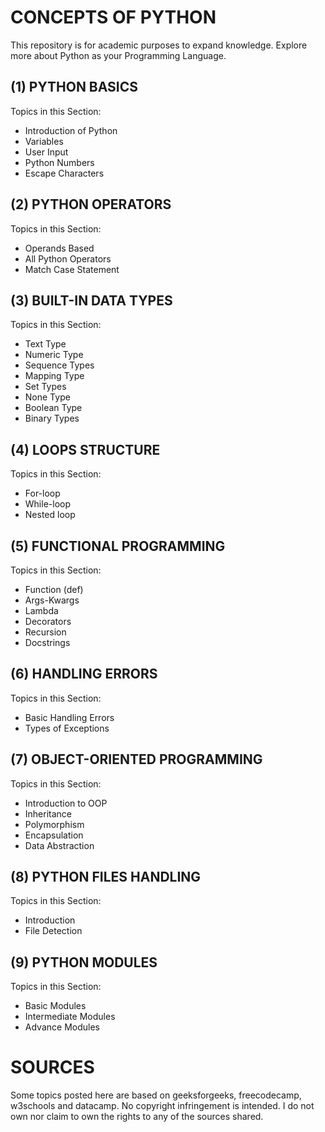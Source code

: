 # **CONCEPTS OF PYTHON**
This repository is for academic purposes to expand knowledge. Explore more about Python as your Programming Language.

## (1) PYTHON BASICS
Topics in this Section:
- Introduction of Python
- Variables
- User Input
- Python Numbers
- Escape Characters

## (2) PYTHON OPERATORS
Topics in this Section:
- Operands Based
- All Python Operators
- Match Case Statement

## (3) BUILT-IN DATA TYPES
Topics in this Section:
- Text Type
- Numeric Type
- Sequence Types
- Mapping Type
- Set Types
- None Type
- Boolean Type
- Binary Types

## (4) LOOPS STRUCTURE
Topics in this Section:
- For-loop
- While-loop
- Nested loop

## (5) FUNCTIONAL PROGRAMMING
Topics in this Section:
- Function (def)
- Args-Kwargs
- Lambda
- Decorators
- Recursion
- Docstrings

## (6) HANDLING ERRORS
Topics in this Section:
- Basic Handling Errors
- Types of Exceptions

## (7) OBJECT-ORIENTED PROGRAMMING
Topics in this Section:
- Introduction to OOP
- Inheritance
- Polymorphism
- Encapsulation
- Data Abstraction

## (8) PYTHON FILES HANDLING
Topics in this Section:
- Introduction
- File Detection

## (9) PYTHON MODULES
Topics in this Section:
- Basic Modules
- Intermediate Modules
- Advance Modules

# **SOURCES**
Some topics posted here are based on geeksforgeeks, freecodecamp, w3schools and datacamp. No copyright infringement is intended. I do not own nor claim to own the rights to any of the sources shared.
